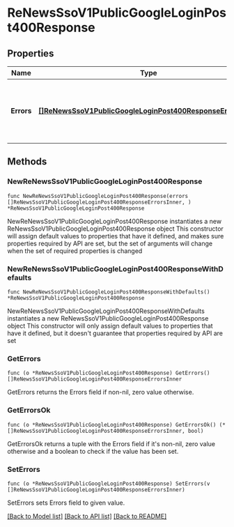 # ReNewsSsoV1PublicGoogleLoginPost400Response

## Properties

Name | Type | Description | Notes
------------ | ------------- | ------------- | -------------
**Errors** | [**[]ReNewsSsoV1PublicGoogleLoginPost400ResponseErrorsInner**](ReNewsSsoV1PublicGoogleLoginPost400ResponseErrorsInner.md) | Non empty array of errors occurred during request processing | 

## Methods

### NewReNewsSsoV1PublicGoogleLoginPost400Response

`func NewReNewsSsoV1PublicGoogleLoginPost400Response(errors []ReNewsSsoV1PublicGoogleLoginPost400ResponseErrorsInner, ) *ReNewsSsoV1PublicGoogleLoginPost400Response`

NewReNewsSsoV1PublicGoogleLoginPost400Response instantiates a new ReNewsSsoV1PublicGoogleLoginPost400Response object
This constructor will assign default values to properties that have it defined,
and makes sure properties required by API are set, but the set of arguments
will change when the set of required properties is changed

### NewReNewsSsoV1PublicGoogleLoginPost400ResponseWithDefaults

`func NewReNewsSsoV1PublicGoogleLoginPost400ResponseWithDefaults() *ReNewsSsoV1PublicGoogleLoginPost400Response`

NewReNewsSsoV1PublicGoogleLoginPost400ResponseWithDefaults instantiates a new ReNewsSsoV1PublicGoogleLoginPost400Response object
This constructor will only assign default values to properties that have it defined,
but it doesn't guarantee that properties required by API are set

### GetErrors

`func (o *ReNewsSsoV1PublicGoogleLoginPost400Response) GetErrors() []ReNewsSsoV1PublicGoogleLoginPost400ResponseErrorsInner`

GetErrors returns the Errors field if non-nil, zero value otherwise.

### GetErrorsOk

`func (o *ReNewsSsoV1PublicGoogleLoginPost400Response) GetErrorsOk() (*[]ReNewsSsoV1PublicGoogleLoginPost400ResponseErrorsInner, bool)`

GetErrorsOk returns a tuple with the Errors field if it's non-nil, zero value otherwise
and a boolean to check if the value has been set.

### SetErrors

`func (o *ReNewsSsoV1PublicGoogleLoginPost400Response) SetErrors(v []ReNewsSsoV1PublicGoogleLoginPost400ResponseErrorsInner)`

SetErrors sets Errors field to given value.



[[Back to Model list]](../README.md#documentation-for-models) [[Back to API list]](../README.md#documentation-for-api-endpoints) [[Back to README]](../README.md)


